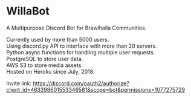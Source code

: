 # WillaBot
A Multipurpose Discord Bot for Brawlhalla Communities.

Currently used by more than 5000 users.  
Using discord.py API to interface with more than 20 servers.  
Python async functions for handling multiple user requests.  
PostgreSQL to store user data.  
AWS S3 to store media assets.  
Hosted on Heroku since July, 2018.  

Invite link: https://discord.com/oauth2/authorize?client_id=463398601553346581&scope=bot&permissions=1077275729
